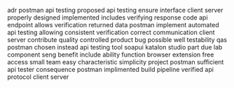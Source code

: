 adr postman api testing proposed api testing ensure interface client server properly designed implemented includes verifying response code api endpoint allows verification returned data postman implement automated api testing allowing consistent verification correct communication client server contribute quality controlled product bug possible well testability qas postman chosen instead api testing tool soapui katalon studio part due lab component seng benefit include ability function browser extension free access small team easy characteristic simplicity project postman sufficient api tester consequence postman implimented build pipeline verified api protocol client server